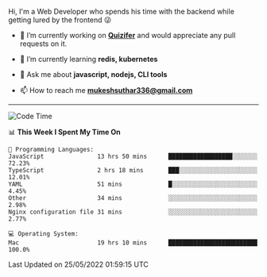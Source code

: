 Hi, I'm a Web Developer who spends his time with the backend while getting lured by the frontend 😜

- 🔭 I’m currently working on **[Quizifer](https://github.com/SutharMukesh/Quizifer/)** and would appreciate any pull requests on it.

- 🌱 I’m currently learning **redis, kubernetes**

- 💬 Ask me about **javascript, nodejs, CLI tools**

- 📫 How to reach me **mukeshsuthar336@gmail.com**

---
<!--START_SECTION:waka-->
![Code Time](http://img.shields.io/badge/Code%20Time-0%20secs-blue)

📊 **This Week I Spent My Time On** 

```text
💬 Programming Languages: 
JavaScript               13 hrs 50 mins      ██████████████████░░░░░░░   72.23% 
TypeScript               2 hrs 18 mins       ███░░░░░░░░░░░░░░░░░░░░░░   12.01% 
YAML                     51 mins             █░░░░░░░░░░░░░░░░░░░░░░░░   4.45% 
Other                    34 mins             ░░░░░░░░░░░░░░░░░░░░░░░░░   2.98% 
Nginx configuration file 31 mins             ░░░░░░░░░░░░░░░░░░░░░░░░░   2.77%

💻 Operating System: 
Mac                      19 hrs 10 mins      █████████████████████████   100.0%

```


 Last Updated on 25/05/2022 01:59:15 UTC
<!--END_SECTION:waka-->
